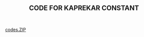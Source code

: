 <html>
  
  <center><h2>CODE FOR KAPREKAR CONSTANT</h4></center>
  <br>
  <p><a href="DATASETS_TOPICS1-7.zip">codes.ZIP</a></p>
 </html>
